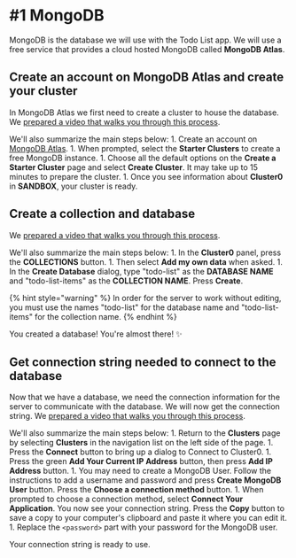 # \#1 MongoDB

MongoDB is the database we will use with the Todo List app. We will use a free service that provides a cloud hosted MongoDB called **MongoDB Atlas**.

## Create an account on MongoDB Atlas and create your cluster

In MongoDB Atlas we first need to create a cluster to house the database. We [prepared a video that walks you through this process](https://www.loom.com/share/cf16ce731259472fbfb6a95bc74fc130).

We'll also summarize the main steps below: 1. Create an account on [MongoDB Atlas](https://www.mongodb.com/download-center). 1. When prompted, select the **Starter Clusters** to create a free MongoDB instance. 1. Choose all the default options on the **Create a Starter Cluster** page and select **Create Cluster**. It may take up to 15 minutes to prepare the cluster. 1. Once you see information about **Cluster0** in **SANDBOX**, your cluster is ready.

## Create a collection and database

We [prepared a video that walks you through this process](https://www.loom.com/share/71f102fd983c4fb5845094a9f83b8e1a).

We'll also summarize the main steps below: 1. In the **Cluster0** panel, press the **COLLECTIONS** button. 1. Then select **Add my own data** when asked. 1. In the **Create Database** dialog, type "todo-list" as the **DATABASE NAME** and "todo-list-items" as the **COLLECTION NAME**. Press **Create**.

{% hint style="warning" %}
In order for the server to work without editing, you must use the names "todo-list" for the database name and "todo-list-items" for the collection name.
{% endhint %}

You created a database! You're almost there! ✨

## Get connection string needed to connect to the database

Now that we have a database, we need the connection information for the server to communicate with the database. We will now get the connection string. We [prepared a video that walks you through this process](https://www.loom.com/share/f82d008123794262880001fedefc37a4).

We'll also summarize the main steps below: 1. Return to the **Clusters** page by selecting **Clusters** in the navigation list on the left side of the page. 1. Press the **Connect** button to bring up a dialog to Connect to Cluster0. 1. Press the green **Add Your Current IP Address** button, then press **Add IP Address** button. 1. You may need to create a MongoDB User. Follow the instructions to add a username and password and press **Create MongoDB User** button. Press the **Choose a connection method** button. 1. When prompted to choose a connection method, select **Connect Your Application**. You now see your connection string. Press the **Copy** button to save a copy to your computer's clipboard and paste it where you can edit it. 1. Replace the `<password>` part with your password for the MongoDB user.

Your connection string is ready to use.

